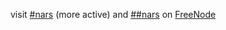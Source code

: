 visit [#nars](irc://irc.freenode.net:6667/%23nars) (more active) and [##nars](irc://irc.freenode.net/%23%23nars) on [FreeNode](http://freenode.net/)


